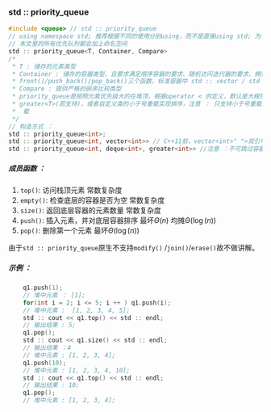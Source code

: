 ### std :: priority_queue

```cpp
#include <queue> // std :: priority_queue
// using namespace std; 推荐根据不同的使用分别using，而不是直接using std; 为了方便区别与pb_ds，
// 本文里的所有优先队列都会加上命名空间
std :: priority_queue<T, Container, Compare>
/*
 * T : 储存的元素类型
 * Container : 储存的容器类型，且要求满足顺序容器的要求、随机访问迭代器的要求、拥有
 * front()/push_back()/pop_back()三个函数，标准容器中 std :: vector / std :: deque满足这些要求
 * Compare : 提供严格的弱序比较类型
 * priority_queue是按照元素优先级大的在堆顶，根据operator < 的定义，默认是大根队，我们可以利用
 * greater<T>(若支持)，或者自定义类的小于号重载实现排序，注意 ： 只支持小于号重载而不支持其他比较符号的重
 *  载
 */
// 构造方式 ：
std :: priority_queue<int>;
std :: priority_queue<int, vector<int>> // C++11前，vector<int>" ">双引号位置必须要有空格
std :: priority_queue<int, deque<int>, greater<int>> //注意 ：不可跳过容器参数而直接传入比较类
```

##### 成员函数 ：

1. ```top()```: 访问栈顶元素 常数复杂度
2. ```empty()```: 检查底层的容器是否为空 常数复杂度
3. ```size()```: 返回底层容器的元素数量 常数复杂度
4. ```push()```: 插入元素，并对底层容器排序 最坏$\Theta(n)$ 均摊$\Theta(\log(n))$
5. ```pop()```: 删除第一个元素 最坏$\Theta(\log(n))$

由于```std :: priority_queue```原生不支持```modify()``` /```join()```/```erase()```故不做讲解。

##### 示例 ：

```cpp
    q1.push(1); 
    // 堆中元素 ： [1];
    for(int i = 2; i <= 5; i ++ ) q1.push(i);
    // 堆中元素 :  [1, 2, 3, 4, 5];
    std :: cout << q1.top() << std :: endl;
    // 输出结果 : 5;
    q1.pop();
    std :: cout << q1.size() << std :: endl;
    // 输出结果 ：4
    // 堆中元素 : [1, 2, 3, 4];
    q1.push(10);
    // 堆中元素 : [1, 2, 3, 4, 10];
    std :: cout << q1.top() << std :: endl;
    // 输出结果 : 10;
    q1.pop();
    // 堆中元素 : [1, 2, 3, 4];
```
